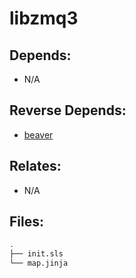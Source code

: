 # libzmq3

## Depends:

  -  N/A

## Reverse Depends:

  -  [beaver](/salt/beaver)

## Relates:

  -  N/A

## Files:

```bash
.
├── init.sls
└── map.jinja
```
